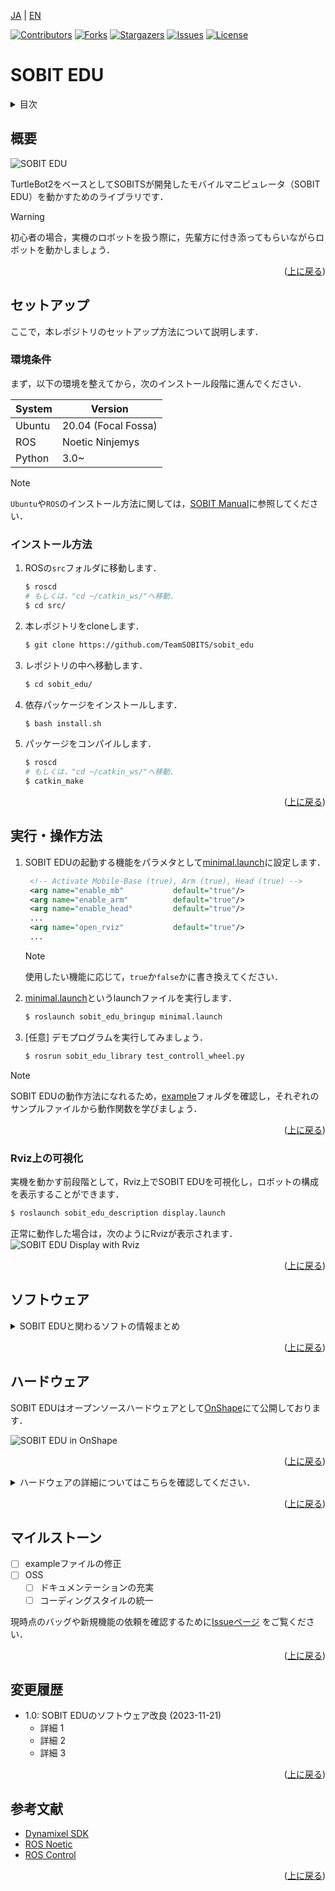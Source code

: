 <a name="readme-top"></a>

[JA](README.md) | [EN](README.en.md)

[![Contributors][contributors-shield]][contributors-url]
[![Forks][forks-shield]][forks-url]
[![Stargazers][stars-shield]][stars-url]
[![Issues][issues-shield]][issues-url]
[![License][license-shield]][license-url]

# SOBIT EDU

<!-- 目次 -->
<details>
  <summary>目次</summary>
  <ol>
    <li>
      <a href="#概要">概要</a>
    </li>
    <li>
      <a href="#セットアップ">セットアップ</a>
      <ul>
        <li><a href="#環境条件">環境条件</a></li>
        <li><a href="#インストール方法">インストール方法</a></li>
      </ul>
    </li>
    <li>
    　<a href="#実行・操作方法">実行・操作方法</a>
      <ul>
        <li><a href="#Rviz上の可視化">Rviz上の可視化</a></li>
      </ul>
    </li>
    <li>
    　<a href="#ソフトウェア">ソフトウェア</a>
      <ul>
        <li><a href="#ジョイントコントローラ">ジョイントコントローラ</a></li>
        <li><a href="#ホイールコントローラ">ホイールコントローラ</a></li>
      </ul>
    </li>
    <li>
    　<a href="#ハードウェア">ハードウェア</a>
      <ul>
        <li><a href="#パーツのダウンロード方法">パーツのダウンロード方法</a></li>
        <li><a href="#ロボットの組み立て">ロボットの組み立て</a></li>
        <li><a href="#ロボットの特徴">ロボットの特徴</a></li>
        <li><a href="#部品リスト（BOM）">部品リスト（BOM）</a></li>
      </ul>
    </li>
    <li><a href="#マイルストーン">マイルストーン</a></li>
    <li><a href="#変更履歴">変更履歴</a></li>
    <!-- <li><a href="#contributing">Contributing</a></li> -->
    <!-- <li><a href="#license">License</a></li> -->
    <li><a href="#参考文献">参考文献</a></li>
  </ol>
</details>



<!-- レポジトリの概要 -->
## 概要

![SOBIT EDU](sobit_edu/docs/img/sobit_edu.png)

TurtleBot2をベースとしてSOBITSが開発したモバイルマニピュレータ（SOBIT EDU）を動かすためのライブラリです．

> [!WARNING]
> 初心者の場合，実機のロボットを扱う際に，先輩方に付き添ってもらいながらロボットを動かしましょう．

<p align="right">(<a href="#readme-top">上に戻る</a>)</p>



<!-- セットアップ -->
## セットアップ

ここで，本レポジトリのセットアップ方法について説明します．

### 環境条件

まず，以下の環境を整えてから，次のインストール段階に進んでください．

| System  | Version |
| ------------- | ------------- |
| Ubuntu | 20.04 (Focal Fossa) |
| ROS | Noetic Ninjemys |
| Python | 3.0~ |

> [!NOTE]
> `Ubuntu`や`ROS`のインストール方法に関しては，[SOBIT Manual](https://github.com/TeamSOBITS/sobits_manual#%E9%96%8B%E7%99%BA%E7%92%B0%E5%A2%83%E3%81%AB%E3%81%A4%E3%81%84%E3%81%A6)に参照してください．

### インストール方法

1. ROSの`src`フォルダに移動します．
   ```sh
   $ roscd
   # もしくは，"cd ~/catkin_ws/"へ移動．
   $ cd src/
   ```
2. 本レポジトリをcloneします．
   ```sh
   $ git clone https://github.com/TeamSOBITS/sobit_edu
   ```
3. レポジトリの中へ移動します．
   ```sh
   $ cd sobit_edu/
   ```
4. 依存パッケージをインストールします．
   ```sh
   $ bash install.sh
   ```
5. パッケージをコンパイルします．
   ```sh
   $ roscd
   # もしくは，"cd ~/catkin_ws/"へ移動．
   $ catkin_make
   ```


<p align="right">(<a href="#readme-top">上に戻る</a>)</p>



<!-- 実行・操作方法 -->
## 実行・操作方法

1. SOBIT EDUの起動する機能をパラメタとして[minimal.launch](sobit_edu_bringup/launch/minimal.launch)に設定します．
   ```xml
    <!-- Activate Mobile-Base (true), Arm (true), Head (true) -->
    <arg name="enable_mb"           default="true"/>
    <arg name="enable_arm"          default="true"/>
    <arg name="enable_head"         default="true"/>
    ...
    <arg name="open_rviz"           default="true"/>
    ...
   ```
    > [!NOTE]
    > 使用したい機能に応じて，`true`か`false`かに書き換えてください．

2. [minimal.launch](sobit_edu_bringup/launch/minimal.launch)というlaunchファイルを実行します．
   ```sh
   $ roslaunch sobit_edu_bringup minimal.launch
   ```
3. [任意] デモプログラムを実行してみましょう．
   ```sh
   $ rosrun sobit_edu_library test_controll_wheel.py
   ```

> [!NOTE]
> SOBIT EDUの動作方法になれるため，[example](sobit_edu_library/example/)フォルダを確認し，それぞれのサンプルファイルから動作関数を学びましょう．

<p align="right">(<a href="#readme-top">上に戻る</a>)</p>


### Rviz上の可視化
実機を動かす前段階として，Rviz上でSOBIT EDUを可視化し，ロボットの構成を表示することができます．

```sh
$ roslaunch sobit_edu_description display.launch
```

正常に動作した場合は，次のようにRvizが表示されます．
![SOBIT EDU Display with Rviz](sobit_edu/docs/img/sobit_edu_display.png)

<p align="right">(<a href="#readme-top">上に戻る</a>)</p>


## ソフトウェア
<details>
<summary>SOBIT EDUと関わるソフトの情報まとめ</summary>


### ジョイントコントローラ
SOBIT_EDUのパンチルト機構とマニピュレータを動かすための情報まとめです．

<p align="right">(<a href="#readme-top">上に戻る</a>)</p>


#### 動作関数
1.  `moveToPose()` : 決められたポーズに動かします．
    ```cpp
    bool moveToPose(
        const std::string& pose_name,   # ポーズ名
        const double sec = 5.0          # 動作時間 (s)
    );
    ```
> [!NOTE]
> 既存のポーズは[sobit_edu_pose.yaml](sobit_edu_library/config/sobit_edu_pose.yaml)に確認でいます．ポーズの作成方法については[ポーズの設定方法](#ポーズの設定方法)をご参照ください．

1.  `moveJoint()` : 指定されたジョイントを任意の角度も動かします．
    ```cpp
    bool sobit::SobitProJointController::moveJoint (
        const Joint joint_num,          # ジョイント名 (定数名)
        const double rad,               # 回転角度 (rad)
        const double sec = 5.0,         # 回転時間 (s)
        bool is_sleep = true            # 回転後に待機するかどうか
    );
    ```
> [!NOTE]
> `ジョイント名`は[ジョイント名](#ジョイント名)をご確認ください．

1.  `moveHeadPanTilt()` : パンチルト機構を任意の角度に動かす
    ```cpp
    bool sobit::SobitProJointController::moveHeadPanTilt(
        const double pan_rad,           # パンの回転角度 (rad)
        const double tilt_rad,          # チルトの回転角度 (rad)
        const double sec = 5.0,         # 移動時間 (s)
        bool is_sleep = true            # 回転後に待機するかどうか
    );
    ```
 
1.  `moveArm()` : アームの関節を任意の角度に動かします．
    ```cpp
    bool sobit::SobitProJointController::moveArm(
        const double arm_shoulder_pan, 
        const double arm_shoulder_tilt, 
        const double arm_elbow_tilt, 
        const double arm_wrist_tilt, 
        const double hand, const double sec = 5.0, bool is_sleep = true
        const double arm1,              # ARM_SHOULDER_TILT_JOINTの回転角度 (rad)
        const double arm2,              # ARM_ELBOW_UPPER_TILT_JOINTの回転角度 (rad)
        const double arm3,              # ARM_ELBOW_LOWER_TILT_JOINTの回転角度 (rad)
        const double arm3_pan,          # ARM_ELBOW_LOWER_PAN_JOINTの回転角度 (rad)
        const double arm4,              # ARM_WRIST_TILT_JOINTの回転角度 (rad)
        const double sec = 5.0,         # 回転時間 (s)
        bool is_sleep = true            # 回転後に待機するかどうか
    );
    ```


1.  `moveGripperToTargetCoord()` : ハンドをxyz座標に動かします（把持モード）．
    ```cpp
    bool sobit::SobitProJointController::moveGripperToTargetCoord(
        const double goal_position_x,       # 把持目的地のx (m)
        const double goal_position_y,       # 把持目的地のy (m)
        const double goal_position_z,       # 把持目的地のz (m)
        const double diff_goal_position_x,  # xyz座標のx軸をシフトする (m)
        const double diff_goal_position_y,  # xyz座標のy軸をシフトする (m)
        const double diff_goal_position_z   # xyz座標のz軸をシフトする (m)
    );
    ```

1.  `moveGripperToTargetTF()` : ハンドをtf名に動かします（把持モード）．
    ```cpp
    bool sobit::SobitProJointController::moveGripperToTargetTF(
        const std::string& target_name,     # 把持目的tf名
        const double diff_goal_position_x,  # xyz座標のx軸をシフトする (m)
        const double diff_goal_position_y,  # xyz座標のy軸をシフトする (m)
        const double diff_goal_position_z   # xyz座標のz軸をシフトする (m)
    );
    ```

1.  `moveGripperToPlaceCoord()` : ハンドをxyz座標に動かします（配置モード）．
    ```cpp
    bool sobit::SobitProJointController::moveGripperToPlaceCoord(
        const double goal_position_x,       # 配置目的地のx (m)
        const double goal_position_y,       # 配置目的地のx (m)
        const double goal_position_z,       # 配置目的地のx (m)
        const double diff_goal_position_x,  # xyz座標のx軸をシフトする (m)
        const double diff_goal_position_y,  # xyz座標のy軸をシフトする (m)
        const double diff_goal_position_z   # xyz座標のz軸をシフトする (m)
    ); 
    ```

1.  `moveGripperToPlaceTF()` : ハンドをtf名に動かします（配置モード）．
    ```cpp
    bool sobit::SobitProJointController::moveGripperToPlaceTF(
        const std::string& target_name,     # 配置目的tf名
        const double diff_goal_position_x,  # xyz座標のx軸をシフトする (m)
        const double diff_goal_position_y,  # xyz座標のy軸をシフトする (m)
        const double diff_goal_position_z   # xyz座標のz軸をシフトする (m)
    );
    ```

1.  `graspDecision()` : 定めた範囲内の電流値を超えた場合，配置判定を返す．
    ```cpp
    bool sobit::SobitProJointController::graspDecision( );
    ```

<p align="right">(<a href="#readme-top">上に戻る</a>)</p>


#### ジョイント名
SOBIT PROのジョイント名とその定数名を以下の通りです．


| ジョイント番号 | ジョイント名 | ジョイント定数名 |
| :---: | --- | --- |
| 0 | arm_shoulder_pan_joint | ARM_SHOULDER_PAN_JOINT |
| 1 | arm_shoulder_1_tilt_joint | ARM_SHOULDER_1_TILT_JOINT |
| 2 | arm_shoulder_2_tilt_joint | ARM_SHOULDER_2_TILT_JOINT |
| 3 | arm_elbow_1_tilt_joint | ARM_ELBOW_1_TILT_JOINT |
| 4 | arm_elbow_2_tilt_joint | ARM_ELBOW_2_TILT_JOINT |
| 5 | arm_wrist_tilt_joint | ARM_WRIST_TILT_JOINT |
| 6 | hand_joint | HAND_JOINT |
| 7 | head_camera_pan_joint | HEAD_CAMERA_PAN_JOINT |
| 8 | head_camera_tilt_joint | HEAD_CAMERA_TILT_JOINT |


<p align="right">(<a href="#readme-top">上に戻る</a>)</p>


#### ポーズの設定方法
[sobit_edu_pose.yaml](sobit_edu_library/config/sobit_edu_pose.yaml)というファイルでポーズの追加・編集ができます．以下のようなフォーマットになります．

```yaml
sobit_edu_pose:
    - { 
        pose_name: "pose_name",
        arm_shoulder_pan_joint: 0.00,
        arm_shoulder_1_tilt_joint: 1.5708,
        arm_shoulder_2_tilt_joint: -1.5708,
        arm_elbow_1_tilt_joint: -1.40,
        arm_elbow_2_tilt_joint: 1.40,
        arm_wrist_tilt_joint: -0.17,
        hand_joint: -1.00,
        head_camera_pan_joint: 0.00,
        head_camera_tilt_joint: 0.00
    }
    ...
```  

### ホイールコントローラ
SOBIT PROの移動機構を動かすための情報まとめです．

<p align="right">(<a href="#readme-top">上に戻る</a>)</p>


#### 動作関数
1.  `controlWheelLinear()` : 並進（直進移動・斜め移動・横移動）を移動させます．
    ```cpp
    bool sobit::SobitProWheelController::controlWheelLinear (
        const double distance_x,            # x方向への直進移動距離 (m)
        const double distance_y,            # y方向への直進移動距離 (m)
    )
    ```  
2.  `controlWheelRotateRad()` : 回転運動を行う(弧度法：Radian)
    ```cpp
    bool sobit::SobitProWheelController::controlWheelRotateRad (
        const double angle_rad,             # 中心回転角度 (rad)
    )
    ```  
3.  controlWheelRotateDeg()   :   回転運動を行う(度数法：Degree)
    ```cpp
    bool sobit::SobitProWheelController::controlWheelRotateDeg ( 
        const double angle_deg,             # 中心回転角度 (deg)
    )
    ```

</details>

<p align="right">(<a href="#readme-top">上に戻る</a>)</p>


## ハードウェア
SOBIT EDUはオープンソースハードウェアとして[OnShape](https://cad.onshape.com/documents/0aff733aa8798f27efd96de3/w/e6c482276f9b94eef89215b6/e/a80437dc83d4b5d5f30b153e?renderMode=0&uiState=654e03c33dd8e732221dd868)にて公開しております．

![SOBIT EDU in OnShape](sobit_edu/docs/img/sobit_edu_onshape.png)

<p align="right">(<a href="#readme-top">上に戻る</a>)</p>


<details>
<summary>ハードウェアの詳細についてはこちらを確認してください．</summary>

### パーツのダウンロード方法

1. Onshapeにアクセスしましょう．

    > [!NOTE]
    > ファイルをダウンロードするために，`OnShape`のアカウントを作成する必要がありません．ただし，本ドキュメント全体をコピする場合，アカウントの作成を推薦します．

1. `Instances`の中にパーツを右クリックで選択します．
1. 一覧が表示され，`Export`ブタンを押してください．
1. 表示されたウィンドウの中に，`Format`という項目があります．`STEP`を選択してください．
1. 最後に，青色の`Export`ボタンを押してダウンロードが開始されます．

<p align="right">(<a href="#readme-top">上に戻る</a>)</p>


### ロボットの組み立て
TBD

<p align="right">(<a href="#readme-top">上に戻る</a>)</p>


### ロボットの特徴
| 項目 | 詳細 |
| --- | --- |
| 最大直進速度 | 0.7[m/s] |
| 最大回転速度 | 3.1415[rad/s] |
| 最大ペイロード | 0.35[kg] |
| サイズ (長さx幅x高さ) | 640x400x1150[mm] |
| 重量 | 10.5[kg] |
| リモートコントローラ | PS3/PS4 |
| LiDAR | UST-20LX |
| RGB-D | Azure Kinect DK|
| IMU | LSM6DSMUS |
| スピーカー | モノラルスピーカー |
| マイク | モノラルガンマイクロホン |
| アクチュエータ (アーム) |7 x XM430-W320 |
| 移動機構 | TurtleBot2 |
| 電源 | 2 x Makita 6.0Ah 18V |
| PC接続 | USB |

<p align="right">(<a href="#readme-top">上に戻る</a>)</p>


### 部品リスト（BOM）

| 部品 | 型番 | 個数 | 購入先 |
| --- | --- | --- | --- |
| --- | --- | 1 | [link]() |
| --- | --- | 1 | [link]() |
| --- | --- | 1 | [link]() |
| --- | --- | 1 | [link]() |
| --- | --- | 1 | [link]() |
| --- | --- | 1 | [link]() |
| --- | --- | 1 | [link]() |
| --- | --- | 1 | [link]() |
| --- | --- | 1 | [link]() |
| --- | --- | 1 | [link]() |
| --- | --- | 1 | [link]() |
| --- | --- | 1 | [link]() |
| --- | --- | 1 | [link]() |

</details>

<p align="right">(<a href="#readme-top">上に戻る</a>)</p>


<!-- マイルストーン -->
## マイルストーン

- [ ] exampleファイルの修正
- [ ] OSS
    - [ ] ドキュメンテーションの充実
    - [ ] コーディングスタイルの統一

現時点のバッグや新規機能の依頼を確認するために[Issueページ][license-url] をご覧ください．

<p align="right">(<a href="#readme-top">上に戻る</a>)</p>


<!-- 変更履歴 -->
## 変更履歴

- 1.0: SOBIT EDUのソフトウェア改良 (2023-11-21)
  - 詳細 1
  - 詳細 2
  - 詳細 3

<p align="right">(<a href="#readme-top">上に戻る</a>)</p>


<!-- CONTRIBUTING -->
<!-- ## Contributing

Contributions are what make the open source community such an amazing place to learn, inspire, and create. Any contributions you make are **greatly appreciated**.

If you have a suggestion that would make this better, please fork the repo and create a pull request. You can also simply open an issue with the tag "enhancement".
Don't forget to give the project a star! Thanks again!

1. Fork the Project
2. Create your Feature Branch (`git checkout -b feature/AmazingFeature`)
3. Commit your Changes (`git commit -m 'Add some AmazingFeature'`)
4. Push to the Branch (`git push origin feature/AmazingFeature`)
5. Open a Pull Request

<p align="right">(<a href="#readme-top">上に戻る</a>)</p> -->



<!-- LICENSE -->
<!-- ## License

Distributed under the MIT License. See `LICENSE.txt` for more NOTErmation.

<p align="right">(<a href="#readme-top">上に戻る</a>)</p> -->



<!-- 参考文献 -->
## 参考文献

* [Dynamixel SDK](https://emanual.robotis.com/docs/en/software/dynamixel/dynamixel_sdk/overview/)
* [ROS Noetic](http://wiki.ros.org/noetic)
* [ROS Control](http://wiki.ros.org/ros_control)

<p align="right">(<a href="#readme-top">上に戻る</a>)</p>



<!-- MARKDOWN LINKS & IMAGES -->
<!-- https://www.markdownguide.org/basic-syntax/#reference-style-links -->
[contributors-shield]: https://img.shields.io/github/contributors/TeamSOBITS/sobit_pro.svg?style=for-the-badge
[contributors-url]: https://github.com/TeamSOBITS/sobit_pro/graphs/contributors
[forks-shield]: https://img.shields.io/github/forks/TeamSOBITS/sobit_pro.svg?style=for-the-badge
[forks-url]: https://github.com/TeamSOBITS/sobit_pro/network/members
[stars-shield]: https://img.shields.io/github/stars/TeamSOBITS/sobit_pro.svg?style=for-the-badge
[stars-url]: https://github.com/TeamSOBITS/sobit_pro/stargazers
[issues-shield]: https://img.shields.io/github/issues/TeamSOBITS/sobit_pro.svg?style=for-the-badge
[issues-url]: https://github.com/TeamSOBITS/sobit_pro/issues
[license-shield]: https://img.shields.io/github/license/TeamSOBITS/sobit_pro.svg?style=for-the-badge
[license-url]: https://github.com/TeamSOBITS/sobit_pro/blob/master/LICENSE
